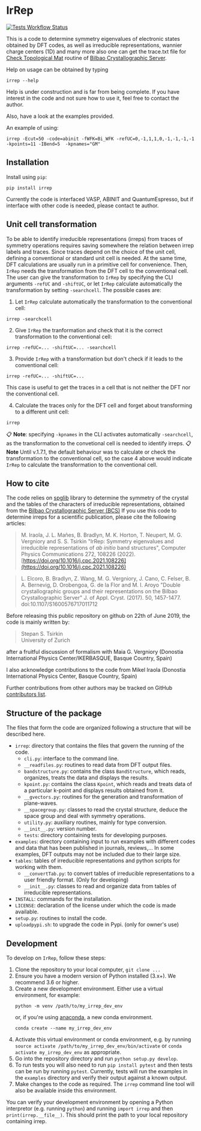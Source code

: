 # IrRep

[![Tests Workflow Status](https://github.com/stepan-tsirkin/irrep/workflows/tests/badge.svg)](https://github.com/stepan-tsirkin/irrep/actions?query=workflow%3Atests)

This is a code to determine symmetry eigenvalues of electronic states obtained by DFT codes, as well as irreducible representations, 
wannier charge centers (1D) and many more also one can get the trace.txt file for [Check Topological Mat](https://www.cryst.ehu.es/cgi-bin/cryst/programs/magnetictopo.pl?tipog=gesp) routine 
of [Bilbao Crystallographic Server](https://www.cryst.ehu.es).

Help on usage can be obtained by typing

```
irrep --help
```

Help is under construction and is far from being complete. If you have interest in the code and not sure how to use it, 
feel free to contact the author.

Also, have a look at the examples provided.

An example of using: 

```
irrep -Ecut=50 -code=abinit -fWFK=Bi_WFK -refUC=0,-1,1,1,0,-1,-1,-1,-1  -kpoints=11 -IBend=5  -kpnames="GM"
```


## Installation

Install using `pip`:

```
pip install irrep
```

Currently the code is interfaced VASP, ABINIT and QuantumEspresso, but if interface with other code is needed, please contact te author.

## Unit cell transformation

To be able to identify irreducible representations (irreps) from traces of symmetry operations requires saving somewhere the relation between irrep labels and traces. Since traces depend on the choice of the unit cell, defining a conventional or standard unit cell is needed.
At the same time, DFT calculations are usually run in a primitive cell for convenience. Then, `IrRep` needs the transformation from the DFT cell to the conventional cell. The user can give the transformation to `IrRep` by specifying the CLI arguments `-refUC` and `-shiftUC`, or let `IrRep` calculate automatically the transformation by setting `-searchcell`. The possible cases are:

1. Let `IrRep` calculate automatically the transformation to the conventional cell:
```
irrep -searchcell
```

2. Give `IrRep` the tranformation and check that it is the correct transformation to the conventional cell:
```
irrep -refUC=... -shiftUC=... -searchcell
```

3. Provide `IrRep` with a transformation but don't check if it leads to the conventional cell:
```
irrep -refUC=... -shiftUC=...
```
This case is useful to get the traces in a cell that is not neither the DFT nor the conventional cell.

4. Calculate the traces only for the DFT cell and forget about transforming to a different unit cell:
```
irrep
```
:clipboard: **Note**: specifying `-kpnames` in the CLI activates automatically `-searchcell`, as the transformation to the convetional cell is needed to identify irreps.
:clipboard: **Note** Until v.1.7.1, the default behaviour was to calculate or check the transformation to the conventional cell, so the case 4 above would indicate `IrRep` to calculate the transformation to the conventional cell.

## How to cite

The code relies on [spglib](https://github.com/atztogo/spglib) library to determine the symmetry of the crystal
and the tables of the characters of irreducible representations, obtained from the [Bilbao Crystallographic Server (BCS)](http://www.cryst.ehu.es/)
If you use this code to determine irreps for a scientific publication, please cite the following articles:

> M. Iraola, J. L. Mañes, B. Bradlyn, M. K. Horton, T. Neupert, M. G. Vergniory and S. S. Tsirkin "IrRep: Symmetry eigenvalues and irreducible representations of *ab initio* band structures", Computer Physics Communications 272, 108226 (2022). [https://doi.org/10.1016/j.cpc.2021.108226](https://doi.org/10.1016/j.cpc.2021.108226)

> L. Elcoro, B. Bradlyn, Z. Wang, M. G. Vergniory, J. Cano, C. Felser, B. A. Bernevig, D. Orobengoa, G. de la Flor and M. I. Aroyo
"Double crystallographic groups and their representations on the Bilbao Crystallographic Server"
J. of Appl. Cryst. (2017). 50, 1457-1477. doi:10.1107/S1600576717011712

Before releasing this public repository on github on 22th of June 2019, 
the code is mainly written by:

> Stepan S. Tsirkin   
> University of Zurich  

after a fruitful discussion of formalism with Maia G. Vergniory (Donostia International Physics Center/IKERBASQUE, Basque Country, Spain) 

I also acknowledge contributions to the code from Mikel Iraola (Donostia International Physics Center, Basque Country, Spain) 

Further contributions from other authors may be tracked on GitHub [contributors list](https://github.com/stepan-tsirkin/irrep/graphs/contributors). 


## Structure of the package

The files that form the code are organized following a structure that will be described here.

- `irrep`: directory that contains the files that govern the running of the code.
  - `cli.py`: interface to the command line.
  - `__readfiles.py`: routines to read data from DFT output files.
  - `bandstructure.py`: contains the class `BandStructure`, which reads, organizes, treats the data and displays the results.
  - `kpoint.py`: contains the class `Kpoint`, which reads and treats data of a particular k-point and displays results obtained from it.
  - `__gvectors.py`: routines for the generation and transformation of plane-waves.
  - `__spacegroup.py`: classes to read the crystal structure, deduce the space group and deal with symmetry operations.
  - `utility.py`: auxiliary routines, mainly for type conversion.
  - `__init__.py`: version number.
  - `tests`: directory containing tests for developing purposes.
- `examples`: directory containing input to run examples with different codes and data that has been published in journals, reviews,... In some examples, DFT outputs may not be included due to their large size.
- `tables`: tables of irreducible representations and python scripts for working with them. 
  - `__convertTab.py`: to convert tables of irreducible representations to a user friendly format. (Only for developing)
  - `__init__.py`: classes to read and organize data from tables of irreducible representations.
- `INSTALL`: commands for the installation.
- `LICENSE`: declaration of the license under which the code is made available.
- `setup.py`: routines to install the code.
- `uploadpypi.sh`: to upgrade the code in Pypi. (only for owner's use)

## Development

To develop on `IrRep`, follow these steps:

1. Clone the repository to your local computer, `git clone ...`
2. Ensure you have a modern version of Python installed (3.x+). We recommend 3.6 or higher.
3. Create a new development environment. Either use a virtual environment, for example:
   ```
   python -m venv /path/to/my_irrep_dev_env
   ```
   or, if you're using [anaconda](), a new conda environment.
   ```
   conda create --name my_irrep_dev_env
   ```
4. Activate this virtual environment or conda environment, e.g. by running 
   `source activate /path/to/my_irrep_dev_env/bin/activate` or 
   `conda activate my_irrep_dev_env` as appropriate.
5. Go into the repository directory and run `python setup.py develop`.
6. To run tests you will also need to run `pip install pytest` and then 
   tests can be run by running `pytest`. Currently, tests will run the 
   examples in the `examples` directory and verify their output against a 
   known output.
7. Make changes to the code as required. The `irrep` command line tool 
   will also be available inside this environment.

You can verify your development environment by opening a Python interpretor 
(e.g. running `python`) and running `import irrep` and then `print(irrep.__file__)`.
This should print the path to your local repository containing irrep.
